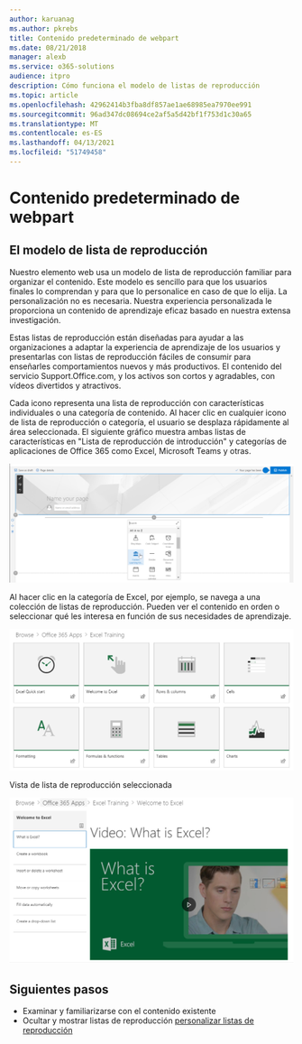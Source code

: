 ```yaml
---
author: karuanag
ms.author: pkrebs
title: Contenido predeterminado de webpart
ms.date: 08/21/2018
manager: alexb
ms.service: o365-solutions
audience: itpro
description: Cómo funciona el modelo de listas de reproducción
ms.topic: article
ms.openlocfilehash: 42962414b3fba8df857ae1ae68985ea7970ee991
ms.sourcegitcommit: 96ad347dc08694ce2af5a5d42bf1f753d1c30a65
ms.translationtype: MT
ms.contentlocale: es-ES
ms.lasthandoff: 04/13/2021
ms.locfileid: "51749458"
---
```

# <a name="webpart-default-content"></a>Contenido predeterminado de webpart

## <a name="the-playlist-model"></a>El modelo de lista de reproducción

Nuestro elemento web usa un modelo de lista de reproducción familiar para organizar el contenido.  Este modelo es sencillo para que los usuarios finales lo comprendan y para que lo personalice en caso de que lo elija.  La personalización no es necesaria.  Nuestra experiencia personalizada le proporciona un contenido de aprendizaje eficaz basado en nuestra extensa investigación.

Estas listas de reproducción están diseñadas para ayudar a las organizaciones a adaptar la experiencia de aprendizaje de los usuarios y presentarlas con listas de reproducción fáciles de consumir para enseñarles comportamientos nuevos y más productivos. El contenido del servicio Support.Office.com, y los activos son cortos y agradables, con vídeos divertidos y atractivos. 

Cada icono representa una lista de reproducción con características individuales o una categoría de contenido. Al hacer clic en cualquier icono de lista de reproducción o categoría, el usuario se desplaza rápidamente al área seleccionada. El siguiente gráfico muestra ambas listas de características en "Lista de reproducción de introducción" y categorías de aplicaciones de Office 365 como Excel, Microsoft Teams y otras. 

![Vista predeterminada de webpart](media/clo365addwebpart.png)

Al hacer clic en la categoría de Excel, por ejemplo, se navega a una colección de listas de reproducción.  Pueden ver el contenido en orden o seleccionar qué les interesa en función de sus necesidades de aprendizaje. 

![Lista de reproducción de elementos web](media/clo365exceltraining.png)

Vista de lista de reproducción seleccionada

![Lista de reproducción de Excel](media/clo365excelplaylist.png)

## <a name="next-steps"></a>Siguientes pasos

- Examinar y familiarizarse con el contenido existente
- Ocultar y mostrar listas de reproducción [personalizar listas de reproducción](custom_hideshowplaylists.md)

